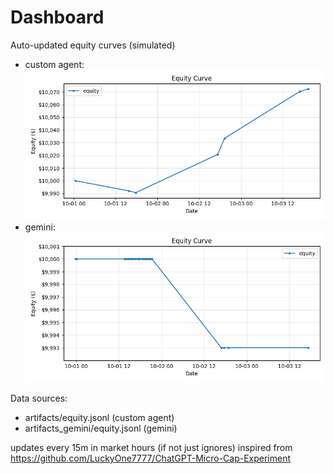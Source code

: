 # Dashboard

Auto-updated equity curves (simulated)

- custom agent: ![Equity Curve](artifacts/equity.png?v=cae6837)
- gemini: ![Equity Curve (Gemini)](artifacts_gemini/equity.png?v=cae6837)

Data sources:
- artifacts/equity.jsonl (custom agent)
- artifacts_gemini/equity.jsonl (gemini)

updates every 15m in market hours (if not just ignores)
inspired from https://github.com/LuckyOne7777/ChatGPT-Micro-Cap-Experiment